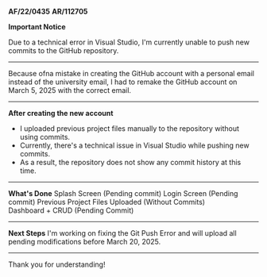 **AF/22/0435**  **AR/112705**

**Important Notice**

Due to a technical error in Visual Studio, I'm currently unable to push new commits to the GitHub repository.

---
Because ofna mistake in creating the GitHub account with a personal email instead of the university email, I had to remake the GitHub account on March 5, 2025 with the correct email.

---

**After creating the new account**

- I uploaded previous project files manually to the repository without using commits.
- Currently, there's a technical issue in Visual Studio while pushing new commits.
- As a result, the repository does not show any commit history at this time.
  
---

**What's Done**
Splash Screen (Pending commit) 
Login Screen  (Pending  commit)
Previous Project Files Uploaded (Without Commits)  
Dashboard + CRUD (Pending Commit)

---

**Next Steps**
I'm working on fixing the Git Push Error and will upload all pending modifications before March 20, 2025.

---

Thank you for understanding!



